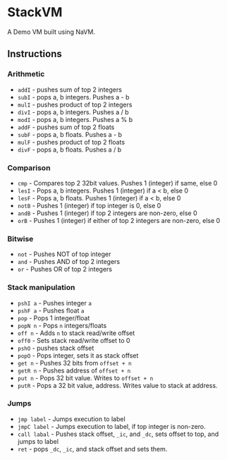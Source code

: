 # StackVM

A Demo VM built using NaVM.

## Instructions

### Arithmetic

* `addI` - pushes sum of top 2 integers
* `subI` - pops a, b integers. Pushes a - b
* `mulI` - pushes product of top 2 integers
* `divI` - pops a, b integers. Pushes a / b
* `modI` - pops a, b integers. Pushes a % b
* `addF` - pushes sum of top 2 floats
* `subF` - pops a, b floats. Pushes a - b
* `mulF` - pushes product of top 2 floats
* `divF` - pops a, b floats. Pushes a / b

### Comparison

* `cmp` - Compares top 2 32bit values. Pushes 1 (integer) if same, else 0
* `lesI` - Pops a, b integers. Pushes 1 (integer) if a < b, else 0
* `lesF` - Pops a, b floats. Pushes 1 (integer) if a < b, else 0
* `notB` - Pushes 1 (integer) if top integer is 0, else 0
* `andB` - Pushes 1 (integer) if top 2 integers are non-zero, else 0
* `orB` - Pushes 1 (integer) if either of top 2 integers are non-zero, else 0

### Bitwise

* `not` - Pushes NOT of top integer
* `and` - Pushes AND of top 2 integers
* `or` - Pushes OR of top 2 integers

### Stack manipulation

* `pshI a` - Pushes integer `a`
* `pshF a` - Pushes float `a`
* `pop` - Pops 1 integer/float
* `popN n` - Pops `n` integers/floats
* `off n` - Adds `n` to stack read/write offset
* `off0` - Sets stack read/write offset to 0
* `pshO` - pushes stack offset
* `popO` - Pops integer, sets it as stack offset
* `get n` - Pushes 32 bits from `offset + n`
* `getR n` - Pushes address of `offset + n`
* `put n` - Pops 32 bit value. Writes to `offset + n`
* `putR` - Pops a 32 bit value, address. Writes value to stack at address.

### Jumps

* `jmp label` - Jumps execution to label
* `jmpC label` - Jumps execution to label, if top integer is non-zero.
* `call labal` - Pushes stack offset, `_ic`, and `_dc`, sets offset to top,
	and jumps to label
* `ret` - pops `_dc`, `_ic`, and stack offset and sets them.
